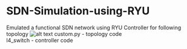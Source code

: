 # SDN-Simulation-using-RYU
Emulated a functional SDN network using RYU Controller for following topology
![alt text](http://imgur.com/rWtpKtU.png)
custom.py - topology code              
l4_switch - controller code
